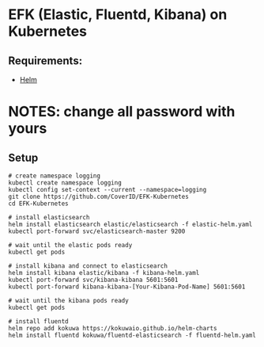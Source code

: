 # EFK (Elastic, Fluentd, Kibana) on Kubernetes

## Requirements:
* [Helm](https://helm.sh/docs/intro/install/)

# NOTES: change all password with yours

## Setup
```console
# create namespace logging
kubectl create namespace logging
kubectl config set-context --current --namespace=logging
git clone https://github.com/CoverID/EFK-Kubernetes
cd EFK-Kubernetes

# install elasticsearch
helm install elasticsearch elastic/elasticsearch -f elastic-helm.yaml
kubectl port-forward svc/elasticsearch-master 9200

# wait until the elastic pods ready
kubectl get pods

# install kibana and connect to elasticsearch
helm install kibana elastic/kibana -f kibana-helm.yaml
kubectl port-forward svc/kibana-kibana 5601:5601
kubectl port-forward kibana-kibana-[Your-Kibana-Pod-Name] 5601:5601

# wait until the kibana pods ready
kubectl get pods

# install fluentd
helm repo add kokuwa https://kokuwaio.github.io/helm-charts
helm install fluentd kokuwa/fluentd-elasticsearch -f fluentd-helm.yaml
```